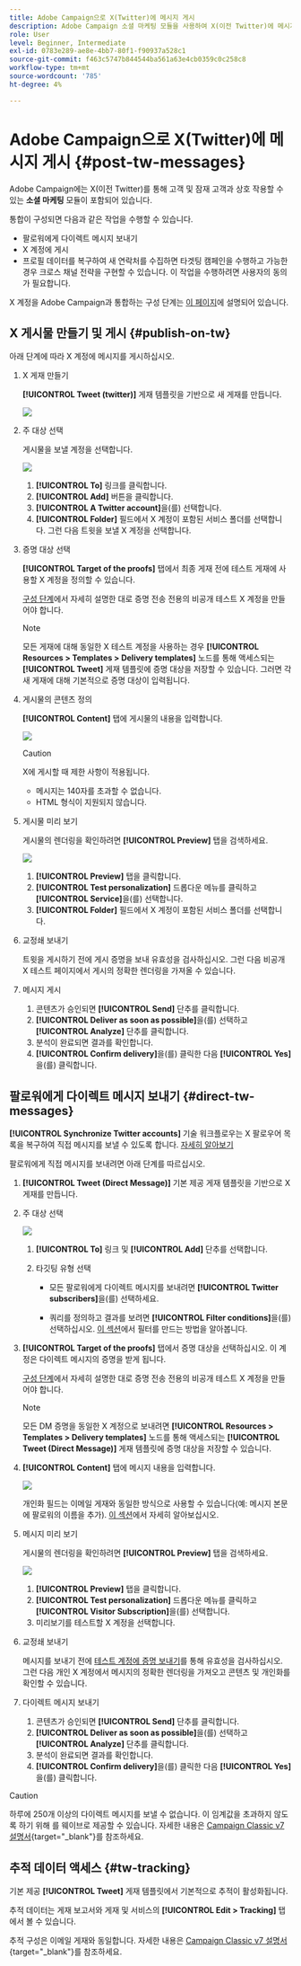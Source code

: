 ```yaml
---
title: Adobe Campaign으로 X(Twitter)에 메시지 게시
description: Adobe Campaign 소셜 마케팅 모듈을 사용하여 X(이전 Twitter)에 메시지를 게시하고 팔로워에게 직접 메시지를 보내는 방법을 알아봅니다
role: User
level: Beginner, Intermediate
exl-id: 0783e289-ae8e-4bb7-80f1-f90937a528c1
source-git-commit: f463c5747b844544ba561a63e4cb0359c0c258c8
workflow-type: tm+mt
source-wordcount: '785'
ht-degree: 4%

---
```



# Adobe Campaign으로 X(Twitter)에 메시지 게시 {#post-tw-messages}

Adobe Campaign에는 X(이전 Twitter)를 통해 고객 및 잠재 고객과 상호 작용할 수 있는 **소셜 마케팅** 모듈이 포함되어 있습니다.

통합이 구성되면 다음과 같은 작업을 수행할 수 있습니다.

* 팔로워에게 다이렉트 메시지 보내기
* X 계정에 게시
* 프로필 데이터를 복구하여 새 연락처를 수집하면 타겟팅 캠페인을 수행하고 가능한 경우 크로스 채널 전략을 구현할 수 있습니다. 이 작업을 수행하려면 사용자의 동의가 필요합니다.


X 계정을 Adobe Campaign과 통합하는 구성 단계는 [이 페이지](../connect/ac-tw.md)에 설명되어 있습니다.

## X 게시물 만들기 및 게시 {#publish-on-tw}

아래 단계에 따라 X 계정에 메시지를 게시하십시오.

1. X 게재 만들기

   **[!UICONTROL Tweet (twitter)]** 게재 템플릿을 기반으로 새 게재를 만듭니다.

   ![](assets/tw-new-delivery.png)

1. 주 대상 선택

   게시물을 보낼 계정을 선택합니다.

   ![](assets/tw-define-target.png)

   1. **[!UICONTROL To]** 링크를 클릭합니다.
   1. **[!UICONTROL Add]** 버튼을 클릭합니다.
   1. **[!UICONTROL A Twitter account]**&#x200B;을(를) 선택합니다.
   1. **[!UICONTROL Folder]** 필드에서 X 계정이 포함된 서비스 폴더를 선택합니다. 그런 다음 트윗을 보낼 X 계정을 선택합니다.

1. 증명 대상 선택

   **[!UICONTROL Target of the proofs]** 탭에서 최종 게재 전에 테스트 게재에 사용할 X 계정을 정의할 수 있습니다.

   [구성 단계](../connect/ac-tw.md#tw-test-account)에서 자세히 설명한 대로 증명 전송 전용의 비공개 테스트 X 계정을 만들어야 합니다.

   >[!NOTE]
   >
   >모든 게재에 대해 동일한 X 테스트 계정을 사용하는 경우 **[!UICONTROL Resources > Templates > Delivery templates]** 노드를 통해 액세스되는 **[!UICONTROL Tweet]** 게재 템플릿에 증명 대상을 저장할 수 있습니다. 그러면 각 새 게재에 대해 기본적으로 증명 대상이 입력됩니다.

1. 게시물의 콘텐츠 정의

   **[!UICONTROL Content]** 탭에 게시물의 내용을 입력합니다.

   ![](assets/tw-delivery-content.png)

   >[!CAUTION]
   >
   >X에 게시할 때 제한 사항이 적용됩니다.
   >
   >* 메시지는 140자를 초과할 수 없습니다.
   >* HTML 형식이 지원되지 않습니다.
   >

1. 게시물 미리 보기

   게시물의 렌더링을 확인하려면 **[!UICONTROL Preview]** 탭을 검색하세요.

   ![](assets/tw-delivery-preview.png)

   1. **[!UICONTROL Preview]** 탭을 클릭합니다.
   1. **[!UICONTROL Test personalization]** 드롭다운 메뉴를 클릭하고 **[!UICONTROL Service]**&#x200B;을(를) 선택합니다.
   1. **[!UICONTROL Folder]** 필드에서 X 계정이 포함된 서비스 폴더를 선택합니다.

1. 교정쇄 보내기

   트윗을 게시하기 전에 게시 증명을 보내 유효성을 검사하십시오. 그런 다음 비공개 X 테스트 페이지에서 게시의 정확한 렌더링을 가져올 수 있습니다.

1. 메시지 게시

   1. 콘텐츠가 승인되면 **[!UICONTROL Send]** 단추를 클릭합니다.
   1. **[!UICONTROL Deliver as soon as possible]**&#x200B;을(를) 선택하고 **[!UICONTROL Analyze]** 단추를 클릭합니다.
   1. 분석이 완료되면 결과를 확인합니다.
   1. **[!UICONTROL Confirm delivery]**&#x200B;을(를) 클릭한 다음 **[!UICONTROL Yes]**&#x200B;을(를) 클릭합니다.

## 팔로워에게 다이렉트 메시지 보내기 {#direct-tw-messages}

**[!UICONTROL Synchronize Twitter accounts]** 기술 워크플로우는 X 팔로우어 목록을 복구하여 직접 메시지를 보낼 수 있도록 합니다. [자세히 알아보기](../connect/ac-tw.md#synchro-tw-accounts)

팔로워에게 직접 메시지를 보내려면 아래 단계를 따르십시오.

1. **[!UICONTROL Tweet (Direct Message)]** 기본 제공 게재 템플릿을 기반으로 X 게재를 만듭니다.

1. 주 대상 선택

   ![](assets/tw-dm-define-target.png)

   1. **[!UICONTROL To]** 링크 및 **[!UICONTROL Add]** 단추를 선택합니다.

   1. 타깃팅 유형 선택

      * 모든 팔로워에게 다이렉트 메시지를 보내려면 **[!UICONTROL Twitter subscribers]**&#x200B;을(를) 선택하세요.

      * 쿼리를 정의하고 결과를 보려면 **[!UICONTROL Filter conditions]**&#x200B;을(를) 선택하십시오. [이 섹션](../audiences/create-filters.md#advanced-filters)에서 필터를 만드는 방법을 알아봅니다.

1. **[!UICONTROL Target of the proofs]** 탭에서 증명 대상을 선택하십시오. 이 계정은 다이렉트 메시지의 증명을 받게 됩니다.

   [구성 단계](../connect/ac-tw.md#tw-test-account)에서 자세히 설명한 대로 증명 전송 전용의 비공개 테스트 X 계정을 만들어야 합니다.


   >[!NOTE]
   >
   >모든 DM 증명을 동일한 X 계정으로 보내려면 **[!UICONTROL Resources > Templates > Delivery templates]** 노드를 통해 액세스되는 **[!UICONTROL Tweet (Direct Message)]** 게재 템플릿에 증명 대상을 저장할 수 있습니다.

1. **[!UICONTROL Content]** 탭에 메시지 내용을 입력합니다.

   ![](assets/tw-dm-content.png)

   개인화 필드는 이메일 게재와 동일한 방식으로 사용할 수 있습니다(예: 메시지 본문에 팔로워의 이름을 추가). [이 섹션](../send/personalize.md)에서 자세히 알아보십시오.

1. 메시지 미리 보기

   게시물의 렌더링을 확인하려면 **[!UICONTROL Preview]** 탭을 검색하세요.

   ![](assets/tw-dm-preview.png)

   1. **[!UICONTROL Preview]** 탭을 클릭합니다.
   1. **[!UICONTROL Test personalization]** 드롭다운 메뉴를 클릭하고 **[!UICONTROL Visitor Subscription]**&#x200B;을(를) 선택합니다.
   1. 미리보기를 테스트할 X 계정을 선택합니다.

1. 교정쇄 보내기

   메시지를 보내기 전에 [테스트 계정에 증명 보내기](../send/preview-and-proof.md)를 통해 유효성을 검사하십시오. 그런 다음 개인 X 계정에서 메시지의 정확한 렌더링을 가져오고 콘텐츠 및 개인화를 확인할 수 있습니다.

1. 다이렉트 메시지 보내기

   1. 콘텐츠가 승인되면 **[!UICONTROL Send]** 단추를 클릭합니다.
   1. **[!UICONTROL Deliver as soon as possible]**&#x200B;을(를) 선택하고 **[!UICONTROL Analyze]** 단추를 클릭합니다.
   1. 분석이 완료되면 결과를 확인합니다.
   1. **[!UICONTROL Confirm delivery]**&#x200B;을(를) 클릭한 다음 **[!UICONTROL Yes]**&#x200B;을(를) 클릭합니다.

>[!CAUTION]
>
>하루에 250개 이상의 다이렉트 메시지를 보낼 수 없습니다. 이 임계값을 초과하지 않도록 하기 위해 를 웨이브로 제공할 수 있습니다. 자세한 내용은 [Campaign Classic v7 설명서](https://experienceleague.adobe.com/docs/campaign-classic/using/sending-messages/key-steps-when-creating-a-delivery/steps-sending-the-delivery.html#sending-using-multiple-waves){target="_blank"}를 참조하세요.


## 추적 데이터 액세스 {#tw-tracking}

기본 제공 **[!UICONTROL Tweet]** 게재 템플릿에서 기본적으로 추적이 활성화됩니다.

추적 데이터는 게재 보고서와 게재 및 서비스의 **[!UICONTROL Edit > Tracking]** 탭에서 볼 수 있습니다.

추적 구성은 이메일 게재와 동일합니다. 자세한 내용은 [Campaign Classic v7 설명서](https://experienceleague.adobe.com/docs/campaign-classic/using/sending-messages/monitoring-deliveries/about-delivery-monitoring.html?lang=ko){target="_blank"}를 참조하세요.

